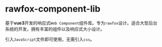 # rawfox-component-lib

基于**vue3**开发的响应式`Web Component`组件库。专为`rawfox`设计。适合大型后台系统的开发，拥有丰富的组件以及响应式大小设计。

引入`JavaScript`文件即可使用，无需引入`css`。
